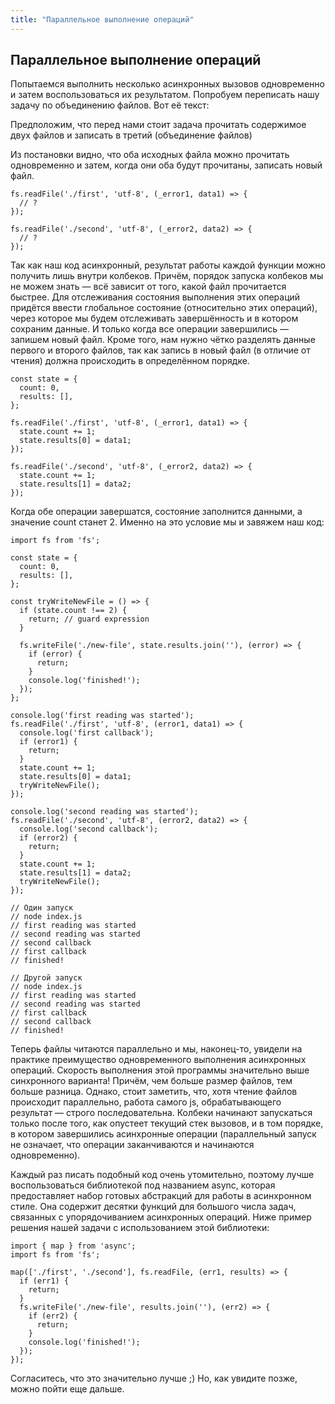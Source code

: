 ```yaml
---
title: "Параллельное выполнение операций"
---
```


## Параллельное выполнение операций

Попытаемся выполнить несколько асинхронных вызовов одновременно и затем воспользоваться их результатом. Попробуем переписать нашу задачу по объединению файлов. Вот её текст:

Предположим, что перед нами стоит задача прочитать содержимое двух файлов и записать в третий (объединение файлов)

Из постановки видно, что оба исходных файла можно прочитать одновременно и затем, когда они оба будут прочитаны, записать новый файл.

```
fs.readFile('./first', 'utf-8', (_error1, data1) => {
  // ?
});

fs.readFile('./second', 'utf-8', (_error2, data2) => {
  // ?
});
```

Так как наш код асинхронный, результат работы каждой функции можно получить лишь внутри колбеков. Причём, порядок запуска колбеков мы не можем знать — всё зависит от того, какой файл прочитается быстрее. Для отслеживания состояния выполнения этих операций придётся ввести глобальное состояние (относительно этих операций), через которое мы будем отслеживать завершённость и в котором сохраним данные. И только когда все операции завершились — запишем новый файл. Кроме того, нам нужно чётко разделять данные первого и второго файлов, так как запись в новый файл (в отличие от чтения) должна происходить в определённом порядке.

```
const state = {
  count: 0,
  results: [],
};

fs.readFile('./first', 'utf-8', (_error1, data1) => {
  state.count += 1;
  state.results[0] = data1;
});

fs.readFile('./second', 'utf-8', (_error2, data2) => {
  state.count += 1;
  state.results[1] = data2;
});
```

Когда обе операции завершатся, состояние заполнится данными, а значение count станет 2. Именно на это условие мы и завяжем наш код:

```
import fs from 'fs';

const state = {
  count: 0,
  results: [],
};

const tryWriteNewFile = () => {
  if (state.count !== 2) {
    return; // guard expression
  }

  fs.writeFile('./new-file', state.results.join(''), (error) => {
    if (error) {
      return;
    }
    console.log('finished!');
  });
};

console.log('first reading was started');
fs.readFile('./first', 'utf-8', (error1, data1) => {
  console.log('first callback');
  if (error1) {
    return;
  }
  state.count += 1;
  state.results[0] = data1;
  tryWriteNewFile();
});

console.log('second reading was started');
fs.readFile('./second', 'utf-8', (error2, data2) => {
  console.log('second callback');
  if (error2) {
    return;
  }
  state.count += 1;
  state.results[1] = data2;
  tryWriteNewFile();
});

// Один запуск
// node index.js
// first reading was started
// second reading was started
// second callback
// first callback
// finished!

// Другой запуск
// node index.js
// first reading was started
// second reading was started
// first callback
// second callback
// finished!
```

Теперь файлы читаются параллельно и мы, наконец-то, увидели на практике преимущество одновременного выполнения асинхронных операций. Скорость выполнения этой программы значительно выше синхронного варианта! Причём, чем больше размер файлов, тем больше разница. Однако, стоит заметить, что, хотя чтение файлов происходит параллельно, работа самого js, обрабатывающего результат — строго последовательна. Колбеки начинают запускаться только после того, как опустеет текущий стек вызовов, и в том порядке, в котором завершились асинхронные операции (параллельный запуск не означает, что операции заканчиваются и начинаются одновременно).

Каждый раз писать подобный код очень утомительно, поэтому лучше воспользоваться библиотекой под названием async, которая предоставляет набор готовых абстракций для работы в асинхронном стиле. Она содержит десятки функций для большого числа задач, связанных с упорядочиванием асинхронных операций. Ниже пример решения нашей задачи с использованием этой библиотеки:

```
import { map } from 'async';
import fs from 'fs';

map(['./first', './second'], fs.readFile, (err1, results) => {
  if (err1) {
    return;
  }
  fs.writeFile('./new-file', results.join(''), (err2) => {
    if (err2) {
      return;
    }
    console.log('finished!');
  });
});
```

Согласитесь, что это значительно лучше ;) Но, как увидите позже, можно пойти еще дальше.